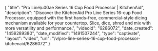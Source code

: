 {
    "title": "Pro Line\u00ae Series 16 Cup Food Processor | KitchenAid",
    "description": "Discover the KitchenAid Pro Line Series 16-cup Food Processor, equipped with the first hands-free, commercial-style dicing mechanism available for your countertop. Slice, dice, shred and mix with more versatility and performance.",
    "videoid": "6286072",
    "date_created": "1459289380",
    "date_modified": "1491507244",
    "type": "captivate",
    "layout": "video",
    "url": "\/v\/pro-line-series-16-cup-food-processor-kitchenaid\/6286072"
}